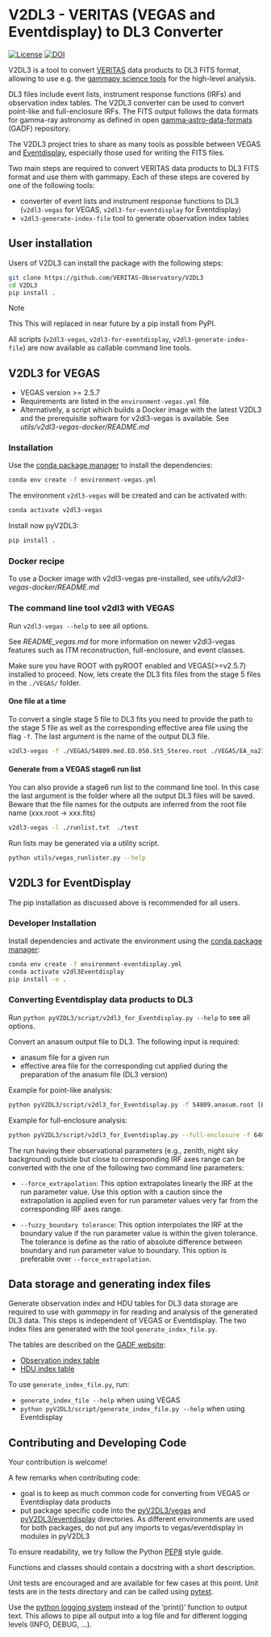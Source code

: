 # V2DL3 - VERITAS (VEGAS and Eventdisplay) to DL3 Converter

[![License](https://img.shields.io/badge/License-BSD_3--Clause-blue.svg)](https://github.com/VERITAS-Observatory/V2DL3/blob/main/LICENSE)
[![DOI](https://zenodo.org/badge/138582622.svg)](https://zenodo.org/badge/latestdoi/138582622)

V2DL3 is a tool to convert [VERITAS](https://veritas.sao.arizona.edu/) data products to DL3 FITS format, allowing to use e.g. the [gammapy science tools](https://gammapy.org/) for  the high-level analysis.

DL3 files include event lists, instrument response functions (IRFs) and observation index tables.
The V2DL3 converter can be used to convert point-like and full-enclosure IRFs.
The FITS output follows the data formats for gamma-ray astronomy as defined in open [gamma-astro-data-formats](https://github.com/open-gamma-ray-astro/gamma-astro-data-formats) (GADF) repository.

The V2DL3 project tries to share as many tools as possible between VEGAS and [Eventdisplay](https://github.com/VERITAS-Observatory/EventDisplay_v4), especially those used for writing the FITS files.

Two main steps are required to convert VERITAS data products to DL3 FITS format and use them with gammapy.
Each of these steps are covered by one of the following tools:

- converter of event lists and instrument response functions to DL3 (`v2dl3-vegas` for VEGAS, `v2dl3-for-eventdisplay` for Eventdisplay)
- `v2dl3-generate-index-file` tool to generate observation index tables

## User installation

Users of V2DL3 can install the package with the following steps:

```bash
git clone https://github.com/VERITAS-Observatory/V2DL3
cd V2DL3
pip install .
```

> [!NOTE]
> This This will replaced in near future by a pip install from PyPI.

All scripts (`v2dl3-vegas`, `v2dl3-for-eventdisplay`, `v2dl3-generate-index-file`) are now available as callable command line tools.

## V2DL3 for VEGAS

- VEGAS version >= 2.5.7
- Requirements are listed in the ```environment-vegas.yml``` file.
- Alternatively, a script which builds a Docker image with the latest V2DL3 and the prerequisite software for v2dl3-vegas is available. See *utils/v2dl3-vegas-docker/README.md*

### Installation

Use the [conda package manager](https://docs.conda.io/projects/conda/en/latest/user-guide/install/index.html) to install the dependencies:

```bash
conda env create -f environment-vegas.yml
```

The environment ```v2dl3-vegas``` will be created and can be activated with:

```bash
conda activate v2dl3-vegas
```

Install now pyV2DL3:

```bash
pip install .
```

### Docker recipe

To use a Docker image with v2dl3-vegas pre-installed, see *utils/v2dl3-vegas-docker/README.md*

### The command line tool v2dl3 with VEGAS

Run `v2dl3-vegas --help` to see all options.

See *README_vegas.md* for more information on newer v2dl3-vegas features such as ITM reconstruction, full-enclosure, and event classes.

Make sure you have ROOT with pyROOT enabled and VEGAS(>=v2.5.7) installed to proceed.
Now, lets create the DL3 fits files from the stage 5 files in the ```./VEGAS/``` folder.

#### One file at a time

To convert a single stage 5 file to DL3 fits you need to provide the path to the stage 5 file as well as the corresponding effective area file using the flag ```-f```. The last argument is the name of the output DL3 file.

```bash
v2dl3-vegas -f ./VEGAS/54809.med.ED.050.St5_Stereo.root ./VEGAS/EA_na21stan_medPoint_050_ED_GRISU.root ./test.fits
```

#### Generate from a VEGAS stage6 run list

You can also provide a stage6 run list to the command line tool. In this case the last argument is the folder where all the output DL3 files will be saved. Beware that the file names for the outputs are inferred from the root file name (xxx.root -> xxx.fits)

```bash
v2dl3-vegas -l ./runlist.txt  ./test
```

Run lists may be generated via a utility script.

```bash
python utils/vegas_runlister.py --help
```

## V2DL3 for EventDisplay

The pip installation as discussed above is recommended for all users.

### Developer Installation

Install dependencies and activate the environment using the [conda package manager](https://docs.conda.io/projects/conda/en/latest/user-guide/install/index.html):

```bash
conda env create -f environment-eventdisplay.yml
conda activate v2dl3Eventdisplay
pip install -e .
```

### Converting Eventdisplay data products to DL3

Run `python pyV2DL3/script/v2dl3_for_Eventdisplay.py --help` to see all options.

Convert an anasum output file to DL3.
The following input is required:

- anasum file for a given run
- effective area file for the corresponding cut applied during the preparation of the anasum file (DL3 version)

Example for point-like analysis:

```bash
python pyV2DL3/script/v2dl3_for_Eventdisplay.py -f 54809.anasum.root [Effective Area File] ./outputdir/54809.anasum.fits
```

Example for full-enclosure analysis:

```bash
python pyV2DL3/script/v2dl3_for_Eventdisplay.py --full-enclosure -f 64080.anasum.root [Effective Area File] ./outputdir/64080.anasum.fits
```

The run having their observational parameters (e.g., zenith, night sky background) outside but close to corresponding IRF axes range can be converted with the one of the following two command line parameters:

- `--force_extrapolation`: This option extrapolates linearly the IRF at the run parameter value. Use this option with a caution since the extrapolation is applied even for run parameter values very far from the corresponding IRF axes range.

- `--fuzzy_boundary tolerance`: This option interpolates the IRF at the boundary value if the run parameter value is within the given tolerance. The tolerance is define as the ratio of absolute difference between boundary and run parameter value to boundary. This option is preferable over `--force_extrapolation`.

## Data storage and generating index files

Generate observation index and HDU tables for DL3 data storage are required to use with *gammapy* in for reading and analysis of the generated DL3 data.
This steps is independent of VEGAS or Eventdisplay.
The two index files are generated with the tool `generate_index_file.py`.

The tables are described on the [GADF website](https://gamma-astro-data-formats.readthedocs.io/en/v0.2/data_storage/index.html):

- [Observation index table](https://gamma-astro-data-formats.readthedocs.io/en/v0.2/data_storage/obs_index/index.html)
- [HDU index table](https://gamma-astro-data-formats.readthedocs.io/en/v0.2/data_storage/hdu_index/index.html)

To use `generate_index_file.py`, run:

- `generate_index_file --help` when using VEGAS
- `python pyV2DL3/script/generate_index_file.py --help` when using Eventdisplay

## Contributing and Developing Code

Your contribution is welcome!

A few remarks when contributing code:

- goal is to keep as much common code for converting from VEGAS or Eventdisplay data products
- put package specific code into the [pyV2DL3/vegas](pyV2DL3/vegas) and [pyV2DL3/eventdisplay](pyV2DL3/eventdisplay) directories. As different environments are used for both packages, do not put any imports to vegas/eventdisplay in modules in pyV2DL3

To ensure readability, we try follow the Python [PEP8](https://www.python.org/dev/peps/pep-0008/) style guide.

Functions and classes should contain a docstring with a short description.

Unit tests are encouraged and are available for few cases at this point. Unit tests are in the tests directory and can be called using [pytest](http://docs.pytest.org/).

Use the [python logging system](https://docs.python.org/3/howto/logging.html) instead of the ‘print()’ function to output text. This allows to pipe all output into a log file and for different logging levels (INFO, DEBUG, …).
